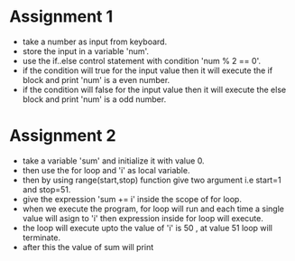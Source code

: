 # Assignment 1
- take a number as input from keyboard.
- store the input in a variable 'num'.
- use the if..else control statement with condition 'num % 2 == 0'.
- if the condition will true for the input value then it will execute the if block and print 'num' is a even number.
- if the condition will false for the input value then it will execute the else block and print 'num' is a odd number.

# Assignment 2
- take a variable 'sum' and initialize it with value 0.
- then use the for loop and 'i' as local variable.
- then by using range(start,stop) function give two argument i.e start=1 and stop=51.
- give the expression 'sum += i' inside the scope of for loop.
- when we execute the program, for loop will run and each time a single value will asign to 'i' then expression inside for loop will execute.
- the loop will execute upto the value of 'i' is 50 , at value 51 loop will terminate.
- after this the value of sum will print
